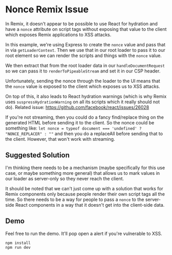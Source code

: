 # Nonce Remix Issue

In Remix, it doesn't appear to be possible to use React for hydration and have a
`nonce` attribute on script tags without exposing that value to the client which
exposes Remix applications to XSS attacks.

In this example, we're using Express to create the `nonce` value and pass that
in via `getLoaderContext`. Then we use that in our root loader to pass it to our
root element so we can render the scripts and things with the `nonce` value.

We then extract that from the root loader data in our `handleDocumentRequest` so
we can pass it to `renderToPipeableStream` and set it in our CSP header.

Unfortunately, sending the nonce through the loader to the UI means that the
`nonce` value is exposed to the client which exposes us to XSS attacks.

On top of this, it also leads to React hydration warnings (which is why Remix
uses `suspressHydrationWarning` on all its scripts which it really should not
do). Related issue: https://github.com/facebook/react/issues/26028

If you're not streaming, then you could do a fancy find/replace thing on the
generated HTML before sending it to the client. So the nonce could be something
like: `let nonce = typeof document === 'undefined' ? "NONCE_REPLACER" : ""` and
then you do a replaceAll before sending that to the client. However, that won't
work with streaming.

## Suggested Solution

I'm thinking there needs to be a mechanism (maybe specifically for this use
case, or maybe something more general) that allows us to mark values in our
loader as server-only so they never reach the client.

It should be noted that we can't just come up with a solution that works for
Remix components only because people render their own script tags all the time.
So there needs to be a way for people to pass a `nonce` to the server-side React
components in a way that it doesn't get into the client-side data.

## Demo

Feel free to run the demo. It'll pop open a alert if you're vulnerable to XSS.

```sh
npm install
npm run dev
```
